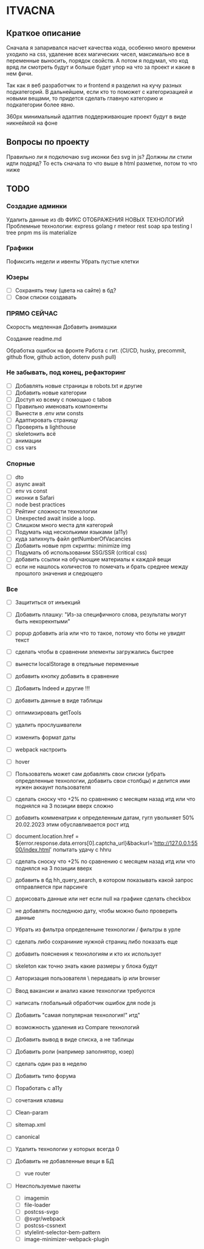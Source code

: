 # ITVACNA

## Краткое описание

Сначала я запаривался насчет качества кода, особенно много времени уходило на css, удаление всех магических чисел, максимально все в переменные выносить, порядок свойств. А потом я подумал, что код вряд ли смотреть будут и больше будет упор на что за проект и какие в нем фичи.

Так как я веб разработчик то и frontend я разделил на кучу разных подкатегорий. В дальнейшем, если кто то поможет с категоризацией и новыми вещами, то придется сделать главную категорию и подкатегории более явно.

360px минимальный адаптив
поддерживающие проект будут в виде никнеймой на фоне

## Вопросы по проекту

Правильно ли я подключаю svg иконки без svg in js?
Должны ли стили идти подряд? То есть сначала то что выше в html разметке, потом то что ниже

## TODO

### Создадие админки

Удалить данные из db
ФИКС ОТОБРАЖЕНИЯ НОВЫХ ТЕХНОЛОГИЙ
Проблемные технологии: express golang r meteor rest soap spa testing l tree pnpm ms iis materialize

### Графики

Пофиксить недели и ивенты
Убрать пустые клетки

### Юзеры

- [ ] Сохранять тему (цвета на сайте) в бд?
- [ ] Свои списки создавать

### ПРЯМО СЕЙЧАС

Скорость медленная
Добавить анимашки

Создание readme.md

Обработка ошибок на фронте
Работа с гит. (CI/CD, husky, precommit, github flow, github action, dotenv push pull)

### Не забывать, под конец, рефакторинг

- [ ] Добавлять новые страницы в robots.txt и другие
- [ ] Добавить новые категории
- [ ] Доступ ко всему с помощью с tabов
- [ ] Правильно именовать компоненты
- [ ] Вынести в .env или consts
- [ ] Адаптировать страницу
- [ ] Проверять в lighthouse
- [ ] skeletoнить всё
- [ ] анимации
- [ ] css vars

### Спорные

- [ ] dto
- [ ] async await
- [ ] env vs const
- [ ] иконки в Safari
- [ ] node best practices
- [ ] Рейтинг сложности технологии
- [ ] Unexpected await inside a loop.
- [ ] Слишком много места для категорий
- [ ] Подумать над несколькими языками (a11y)
- [ ] куда запихнуть файл getNumberOfVacancies
- [ ] Добавить новые npm скрипты: minimize img
- [ ] Подумать об использовании SSG/SSR (critical css)
- [ ] добавить ссылки на обучающие материалы к каждой вещи
- [ ] если не нашлось количестов то помечать и брать среднее между прошлого значения и следющего

### Все

- [ ] Защититься от инъекций
- [ ] Добавить плашку: "Из-за специфичного слова, результаты могут быть некорекнтыми"
- [ ] popup добавить aria или что то такое, потому что боты не увидят текст
- [ ] сделать чтобы в сравнении элементы загружались быстрее
- [ ] вынести localStorage в отедльные переменные
- [ ] добавить кнопку добавить в сравнение
- [ ] Добавить Indeed и другие !!!
- [ ] добавить данные в виде таблицы
- [ ] оптимизировать getTools
- [ ] удалить прослушиватели
- [ ] изменить формат даты
- [ ] webpack настроить
- [ ] hover

- [ ] Пользователь может сам добавлять свои списки (убрать определенные технологии, добавить свои столбцы) и делится ими нужен аккаунт пользователя
- [ ] сделать сноску что +2% по сравнению с месяцем назад итд или что поднялся на 3 позиции вверх сложно
- [ ] добавить комменатрии к определенным датам, гугл увольняет 50% 20.02.2023 этим обуславливается рост итд
- [ ] document.location.href = ${error.response.data.errors[0].captcha_url}&backurl='<http://127.0.0.1:5500/index.html>' попытать удачу с hhru
- [ ] сделать сноску что +2% по сравнению с месяцем назад итд или что поднялся на 3 позиции вверх
- [ ] добавить в бд hh_query_search, в котором показывать какой запрос отправляется при парсинге
- [ ] дорисовать данные или нет если null на графике сделать checkbox
- [ ] не добавлять последнюю дату, чтобы можно было проверить данные
- [ ] Убрать из фильтра определеныне технологии / фильтры в урле
- [ ] сделать либо сохраниние нужной страниц либо показать еще
- [ ] добавить пояснения к технологиям и кто их использует
- [ ] skeleton как точно знать какие размеры у блока будут
- [ ] Авторизация пользователя \ передавать ip или browser
- [ ] Ввод вакансии и анализ какие технологии требуются
- [ ] написать глобальный обработчик ошибок для node js
- [ ] Добавить "самая популярная технология!" итд"
- [ ] возможность удаления из Compare технологий
- [ ] Добавить вывод в виде списка, а не таблицы
- [ ] Добавить роли (например заполнятор, юзер)
- [ ] сделать один раз в неделю
- [ ] Добавить типо форума
- [ ] Поработать с a11y
- [ ] сочетания клавиш
- [ ] Clean-param
- [ ] sitemap.xml
- [ ] canonical
- [ ] Удалить технологии у которых всегда 0
- [ ] Добавить не добавленные вещи в БД
  - [ ] vue router
- [ ] Неиспользуемые пакеты
  - [ ] imagemin
  - [ ] file-loader
  - [ ] postcss-svgo
  - [ ] @svgr/webpack
  - [ ] postcss-cssnext
  - [ ] stylelint-selector-bem-pattern
  - [ ] image-minimizer-webpack-plugin
